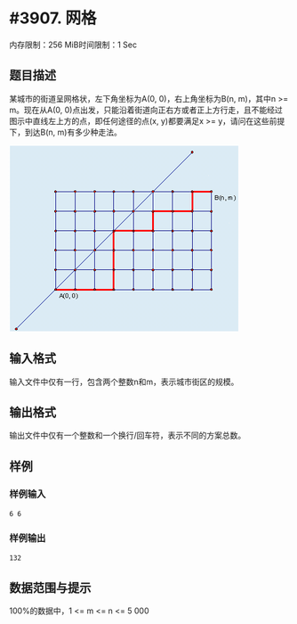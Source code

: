 # #3907.  网格

内存限制：256 MiB时间限制：1 Sec

## 题目描述

某城市的街道呈网格状，左下角坐标为A(0, 0)，右上角坐标为B(n, m)，其中n >= m。现在从A(0, 0)点出发，只能沿着街道向正右方或者正上方行走，且不能经过图示中直线左上方的点，即任何途径的点(x, y)都要满足x >= y，请问在这些前提下，到达B(n, m)有多少种走法。

![](upload/201503/ff1(1).png)

## 输入格式

输入文件中仅有一行，包含两个整数n和m，表示城市街区的规模。

## 输出格式

输出文件中仅有一个整数和一个换行/回车符，表示不同的方案总数。

## 样例

### 样例输入

    
    6 6
    

### 样例输出

    
    132
    

## 数据范围与提示

100%的数据中，1 <= m <= n <= 5 000
